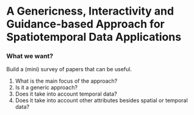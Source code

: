 # A Genericness, Interactivity and Guidance-based Approach for Spatiotemporal Data Applications

### What we want?

Build a (mini) survey of papers that can be useful.

1. What is the main focus of the approach?
2. Is it a generic approach?
3. Does it take into account temporal data?
4. Does it take into account other attributes besides spatial or temporal data?
